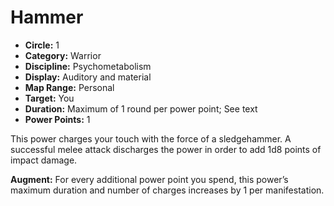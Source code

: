 # Hammer

- **Circle:** 1
- **Category:** Warrior
- **Discipline:** Psychometabolism
- **Display:** Auditory and material
- **Map Range:** Personal
- **Target:** You
- **Duration:** Maximum of 1 round per power point; See text
- **Power Points:** 1

This power charges your touch with the force of a sledgehammer. A successful melee attack discharges the power in order to add 1d8 points of impact damage.

**Augment:** For every additional power point you spend, this power’s maximum duration and number of charges increases by 1 per manifestation.
